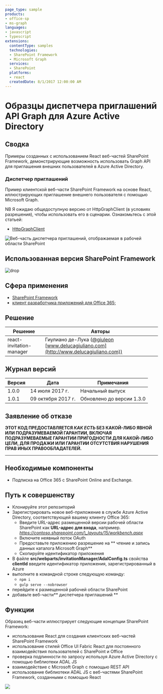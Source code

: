 ```yaml
---
page_type: sample
products:
- office-sp
- ms-graph
languages:
- javascript
- typescript
extensions:
  contentType: samples
  technologies:
  - SharePoint Framework
  - Microsoft Graph
  services:
  - SharePoint
  platforms:
  - react
  createdDate: 8/1/2017 12:00:00 AM
---
```

# Образцы диспетчера приглашений API Graph для Azure Active Directory

## Сводка

Примеры созданных с использованием React веб-частей SharePoint Framework, демонстрирующие возможность использовать Graph API для приглашения внешних пользователей в Azure Active Directory.

### Диспетчер приглашений

Пример клиентской веб-части SharePoint Framework на основе React, иллюстрирующих приглашение внешнего пользователя с помощью Microsoft Graph.

NB Я ожидаю общедоступную версию от HttpGraphClient (в условиях разрешения), чтобы использовать его в сценарии.
Ознакомьтесь с этой статьей:
* [HttpGraphClient](https://docs.microsoft.com/sharepoint/dev/spfx/web-parts/guidance/call-microsoft-graph-from-your-web-part)

![Веб-часть диспетчера приглашений, отображаемая в рабочей области SharePoint](./assets/SPFx-Invitation-Manager.gif)

## Использованная версия SharePoint Framework 
![drop](https://img.shields.io/badge/drop-1.3.0-green.svg)

## Сфера применения

* [SharePoint Framework](https://learn.microsoft.com/sharepoint/dev/spfx/sharepoint-framework-overview)
* [клиент разработчика приложений для Office 365;](https://learn.microsoft.com/sharepoint/dev/spfx/set-up-your-developer-tenant)

## Решение

Решение | Авторы
--------|---------
react-invitation-manager | Гиулиано де-Лука ([@giuleon](https://twitter.com/giuleon) [www.delucagiuliano.com](http://www.delucagiuliano.com))

## Журнал версий

Версия | Дата | Примечания
-------|----|--------
1.0.0 | 14 июля 2017 г. | Начальный выпуск
1.0.1 | 09 октября 2017 г. | Обновлено до версии 1.3.0

## Заявление об отказе
**ЭТОТ КОД ПРЕДОСТАВЛЯЕТСЯ *КАК ЕСТЬ* БЕЗ КАКОЙ-ЛИБО ЯВНОЙ ИЛИ ПОДРАЗУМЕВАЕМОЙ ГАРАНТИИ, ВКЛЮЧАЯ ПОДРАЗУМЕВАЕМЫЕ ГАРАНТИИ ПРИГОДНОСТИ ДЛЯ КАКОЙ-ЛИБО ЦЕЛИ, ДЛЯ ПРОДАЖИ ИЛИ ГАРАНТИИ ОТСУТСТВИЯ НАРУШЕНИЯ ПРАВ ИНЫХ ПРАВООБЛАДАТЕЛЕЙ.**

---

## Необходимые компоненты

- Подписка на Office 365 с SharePoint Online and Exchange.

## Путь к совершенству

- Клонируйте этот репозиторий
- Зарегистрировать новое веб-приложение в службе Azure Active Directory, соответствующей вашему клиенту Office 365:
  - Введите URL-адрес размещенной версии рабочей области SharePoint как **URL-адрес для входа**, например. *https://contoso.sharepoint.com/\_layouts/15/workbench.aspx*
  - Включите неявный поток OAuth
  - Предоставьте приложению разрешение на ** чтение и запись данных каталога Microsoft Graph**
  - Скопируйте идентификатор приложения
- В файле **src/webparts/invitationManager/AdalConfig.ts** свойства **clientId** введите идентификатор приложения, зарегистрированный в Azure
- выполните в командной строке следующую команду:
  - `npm i`
  - `gulp serve --nobrowser`
- перейдите к размещенной рабочей области SharePoint
- добавьте веб-части** диспетчера приглашений **

## Функции

Образец веб-части иллюстрирует следующие концепции SharePoint Framework:

- использование React для создания клиентских веб-частей SharePoint Framework
- использование стилей Office UI Fabric React для постоянного взаимодействия пользователей с SharePoint и Office
- проверка подлинности по запросу используя Azure Active Directory с помощью библиотеки ADAL JS
- взаимодействие с Microsoft Graph с помощью REST API
- использование библиотеки ADAL JS с веб-частями SharePoint Framework, созданными с помощью React

![](https://m365-visitor-stats.azurewebsites.net/sp-dev-fx-webparts/samples/react-invitation-manager)
